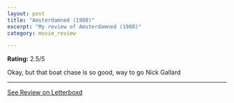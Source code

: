 ```yaml
---
layout: post
title: "Amsterdamned (1988)"
excerpt: "My review of Amsterdamned (1988)"
category: movie_review

---
```


**Rating:** 2.5/5

Okay, but that boat chase is so good, way to go Nick Gallard

<hr>

[See Review on Letterboxd](https://boxd.it/4uftGd)
